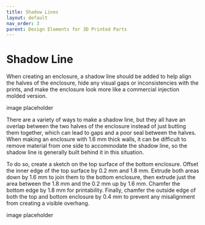 ```yaml
---
title: Shadow Lines
layout: default
nav_order: 3
parent: Design Elements for 3D Printed Parts
---
```


# Shadow Line

When creating an enclosure, a shadow line should be added to help align the halves of the enclosure, hide any visual gaps or inconsistencies with the prints, and make the enclosure look more like a commercial injection molded version.

image placeholder

There are a variety of ways to make a shadow line, but they all have an overlap between the two halves of the enclosure instead of just butting them together, which can lead to gaps and a poor seal between the halves. When making an enclosure with 1.6 mm thick walls, it can be difficult to remove material from one side to accommodate the shadow line, so the shadow line is generally built behind it in this situation.

To do so, create a sketch on the top surface of the bottom enclosure. Offset the inner edge of the top surface by 0.2 mm and 1.8 mm. Extrude both areas down by 1.6 mm to join them to the bottom enclosure, then extrude just the area between the 1.8 mm and the 0.2 mm up by 1.6 mm. Chamfer the bottom edge by 1.8 mm for printability. Finally, chamfer the outside edge of both the top and bottom enclosure by 0.4 mm to prevent any misalignment from creating a visible overhang.

image placeholder